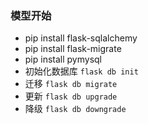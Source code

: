 ### 模型开始

- pip install flask-sqlalchemy
- pip install flask-migrate
- pip install pymysql
- 初始化数据库 `flask db init`
- 迁移 `flask db migrate`
- 更新 `flask db upgrade`
- 降级 `flask db downgrade`